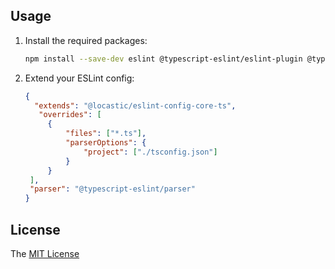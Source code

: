 ## Usage

1. Install the required packages:

   ```sh
   npm install --save-dev eslint @typescript-eslint/eslint-plugin @typescript-eslint/parser @locastic/eslint-config-core-ts
   ```

2. Extend your ESLint config:

   ```json
   {
     "extends": "@locastic/eslint-config-core-ts",
      "overrides": [
   		{
   			"files": ["*.ts"],
   			"parserOptions": {
   				"project": ["./tsconfig.json"]
   			}
   		}
   	],
   	"parser": "@typescript-eslint/parser"
   }
   ```

## License

The [MIT License](../../LICENSE)
